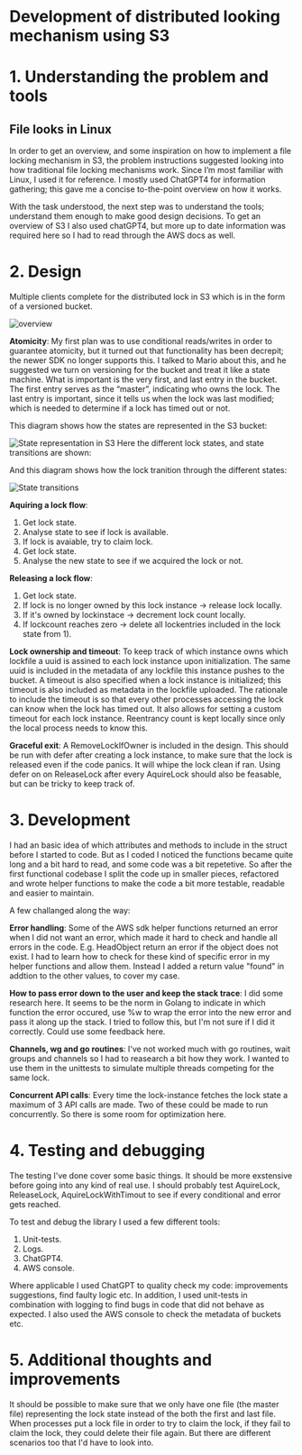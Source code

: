 # Development of distributed looking mechanism using S3

# 1. Understanding the problem and tools

## File looks in Linux

In order to get an overview, and some inspiration on how to implement a file locking mechanism in S3, the problem instructions suggested looking into how traditional file locking mechanisms work. Since I’m most familiar with Linux, I used it for reference. I mostly used ChatGPT4 for information gathering; this gave me a concise to-the-point overview on how it works.

With the task understood, the next step was to understand the tools; understand them enough to make good design decisions. To get an overview of S3 I also used chatGPT4, but more up to date information was required here so I had to read through the AWS docs as well.

# 2. Design

Multiple clients complete for the distributed lock in S3 which is in the form of a versioned bucket.

![overview](diagrams/overview.drawio.png)


**Atomicity**:
My first plan was to use conditional reads/writes in order to guarantee atomicity, but it turned out that functionality has been decrepit; the newer SDK no longer supports this. I talked to Mario about this, and he suggested we turn on versioning for the bucket and treat it like a state machine. What is important is the very first, and last entry in the bucket. The first entry serves as the “master”, indicating who owns the lock. The last entry is important, since it tells us when the lock was last modified; which is needed to determine if a lock has timed out or not.

This diagram shows how the states are represented in the S3 bucket:

![State representation in S3](diagrams/bucket_representation.drawio.png)
Here the different lock states, and state transitions are shown:


And this diagram shows how the lock tranition through the different states:

![State transitions](diagrams/state_transitions.drawio.png)


**Aquiring a lock flow**:
1. Get lock state.
2. Analyse state to see if lock is available.
3. If lock is avaiable, try to claim lock.
4. Get lock state.
5. Analyse the new state to see if we acquired the lock or not.

**Releasing a lock flow**:
1. Get lock state.
2. If lock is no longer owned by this lock instance -> release lock locally.
3. If it's owned by lockinstace -> decrement lock count locally.
4. If lockcount reaches zero -> delete all lockentries included in the lock state from 1).

**Lock ownership and timeout**:
To keep track of which instance owns which lockfile a uuid is assined to each lock instance upon initialization. The same uuid is included in the metadata of any lockfile this instance pushes to the bucket. A timeout is also specified when a lock instance is initialized; this timeout is also included as metadata in the lockfile uploaded. The rationale to include the timeout is so that every other processes accessing the lock can know when the lock has timed out. It also allows for setting a custom timeout for each lock instance. Reentrancy count is kept locally since only the local process needs to know this.

**Graceful exit**:
A RemoveLockIfOwner is included in the design. This should be run with defer after creating a lock instance, to make sure that the lock is released even if the code panics. It will whipe the lock clean if ran. Using defer on on ReleaseLock after every AquireLock should also be feasable, but can be tricky to keep track of.

# 3. Development

I had an basic idea of which attributes and methods to include in the struct before I started to code. But as I coded I noticed the functions became quite long and a bit hard to read, and some code was a bit repetetive. So after the first functional codebase I split the code up in smaller pieces, refactored and wrote helper functions to make the code a bit more testable, readable and easier to maintain.

A few challanged along the way:

**Error handling**:
Some of the AWS sdk helper functions returned an error when I did not want an error, which made it hard to check and handle all errors in the code. E.g. HeadObject return an error if the object does not exist. I had to learn how to check for these kind of specific error in my helper functions and allow them. Instead I added a return value "found" in addtion to the other values, to cover my case.

**How to pass error down to the user and keep the stack trace**:
I did some research here. It seems to be the norm in Golang to indicate in which function the error occured, use %w to wrap the error into the new error and pass it along up the stack. I tried to follow this, but I'm not sure if I did it correctly. Could use some feedback here.

**Channels, wg and go routines**:
I've not worked much with go routines, wait groups and channels so I had to reasearch a bit how they work. I wanted to use them in the unittests to simulate multiple threads competing for the same lock.

**Concurrent API calls**:
Every time the lock-instance fetches the lock state a maximum of 3 API calls are made. Two of these could be made to run concurrently.
So there is some room for optimization here.


# 4. Testing and debugging 

The testing I've done cover some basic things. It should be more exstensive before going into any kind of real use.
I should probably test AquireLock, ReleaseLock, AquireLockWithTimout to see if every conditional and error gets reached.

To test and debug the library I used a few different tools:

1. Unit-tests.
1. Logs.
1. ChatGPT4.
1. AWS console.

Where applicable I used ChatGPT to quality check my code: improvements suggestions, find faulty logic etc. In addition, I used unit-tests in combination with logging to find bugs in code that did not behave as expected. I also used the AWS console to check the metadata of buckets etc.


# 5. Additional thoughts and improvements

It should be possible to make sure that we only have one file (the master file) representing the lock state instead of the both the first and last file. When processes put a lock file in order to try to claim the lock, if they fail to claim the lock, they could delete their file again. But there are different scenarios too that I'd have to look into.